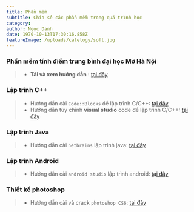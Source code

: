 ```yaml
---
title: Phần mềm
subtitle: Chia sẻ các phần mềm trong quá trình học
category:
author: Ngọc Danh
date: 1970-10-13T17:30:16.858Z
featureImage: /uploads/catelogy/soft.jpg
---
```

### Phần mềm tính điểm trung bình đại học Mở Hà Nội
>- **Tải và xem hướng dẫn** : [tại đây](/phan-mem-tinh-diem-trung-binh-dh-mo-ha-noi)
### Lập trình C++
>- Hướng dẫn cài `Code::Blocks` để lập trình C/C++: [tại đây](/huong-dan-cai-code-blocks)
>- Hướng dẫn tùy chỉnh **visual studio** code để lập trình C/C++: [tại đây](/#)
### Lập trình Java
>- Hướng dẫn cài `netbrains` lập trình java: [tại đây](/#)
### Lập trình Android
>- Hướng dẫn cài `android studio` lập trình android: [tại đây](/#)
### Thiết kế photoshop
>- Hướng dẫn cài và crack `photoshop CS6`: [tại đây](/huong-dan-tai-crack-photoshop-cs6)

